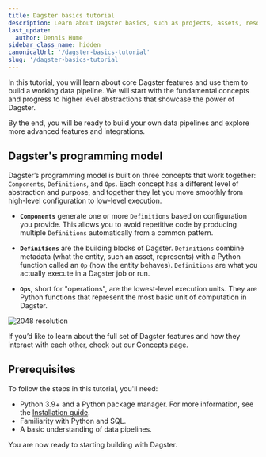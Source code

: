 ```yaml
---
title: Dagster basics tutorial
description: Learn about Dagster basics, such as projects, assets, resources, asset dependencies, asset checks, automation, and components.
last_update:
  author: Dennis Hume
sidebar_class_name: hidden
canonicalUrl: '/dagster-basics-tutorial'
slug: '/dagster-basics-tutorial'
---
```



In this tutorial, you will learn about core Dagster features and use them to build a working data pipeline. We will start with the fundamental concepts and progress to higher level abstractions that showcase the power of Dagster.

By the end, you will be ready to build your own data pipelines and explore more advanced features and integrations.

## Dagster's programming model

Dagster’s programming model is built on three concepts that work together: `Components`, `Definitions`, and `Ops`. Each concept has a different level of abstraction and purpose, and together they let you move smoothly from high-level configuration to low-level execution.

- **`Components`** generate one or more `Definitions` based on configuration you provide. This allows you to avoid repetitive code by producing multiple `Definitions` automatically from a common pattern.

- **`Definitions`** are the building blocks of Dagster. `Definitions` combine metadata (what the entity, such an asset, represents) with a Python function called an `Op` (how the entity behaves). `Definitions` are what you actually execute in a Dagster job or run.

- **`Ops`**, short for "operations", are the lowest-level execution units. They are Python functions that represent the most basic unit of computation in Dagster.

![2048 resolution](/images/tutorial/dagster-tutorial/overviews/overview-1.png)

If you’d like to learn about the full set of Dagster features and how they interact with each other, check out our [Concepts page](/getting-started/concepts).

## Prerequisites

To follow the steps in this tutorial, you'll need:

- Python 3.9+ and a Python package manager. For more information, see the [Installation guide](/getting-started/installation).
- Familiarity with Python and SQL.
- A basic understanding of data pipelines.

You are now ready to starting building with Dagster.
